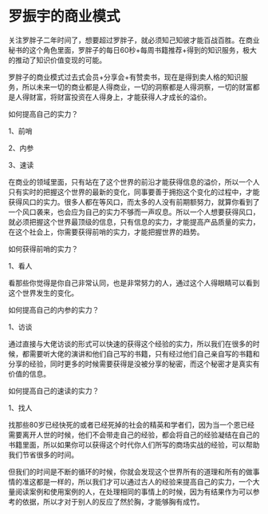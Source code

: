 # 罗振宇的商业模式

关注罗胖子二年时间了，想要超过罗胖子，就必须知己知彼才能百战百胜。在商业秘书的这个角色里面，罗胖子的每日60秒+每周书籍推荐+得到的知识服务，极大的推动了知识价值变现的可能。

罗胖子的商业模式过去式会员+分享会+有赞卖书，现在是得到卖人格的知识服务，所以未来一切的商业都是人得商业，一切的洞察都是人得洞察，一切的财富都是人得财富，将财富投资在人得身上，才能获得人才成长的溢价。

如何提高自己的实力？

1、前哨

2、内参

3、速读

在商业的领域里面，只有站在了这个世界的前沿才能获得信息的溢价，所以一个人只有实时的把握这个世界的最新的变化，同事要善于拥抱这个变化的过程中，才能获得风口的实力。很多人都在等风口，而太多的人没有前期额努力，就算你看到了一个风口袭来，也会应为自己的实力不够而一声叹息。所以一个人想要获得风口，就必须把握这个世界最顶级的信息，只有信息的实力，才能提高产品质量的实力，在这个社会上，你需要获得前哨的实力，才能把握世界的趋势。

如何获得前哨的实力？

1、看人

看那些你觉得是你自己非常认同，也是非常努力的人，通过这个人得眼睛可以看到这个世界发生的变化。

如何提高自己的内参的实力？

1、访谈

通过直接与大佬访谈的形式可以快速的获得这个经验的实力，所以我们在很多的时候，都需要听大佬的演讲和他们自己写的书籍，只有经过他们自己亲自写的书籍和分享的经验，同时更多的时候需要获得是没被分享的秘密，而这个秘密才是真实有价值的信息。

如何提高自己的速读的实力？

1、找人

找那些80岁已经快死的或者已经死掉的社会的精英和学者们，因为当一个恩已经需要离开人世的时候，他们不会带走自己的经验，都会将自己的经验凝结在自己的书籍里面，所以如果你可以获得这个时代你人们所写的商场实战的经验，可以帮助我们节省很多的时间。

但我们的时间是不断的循环的时候，你就会发现这个世界所有的道理和所有的做事情的准这都是一样的，所以我们才可以通过古人的经验来提高自己的实力，一个大量阅读案例和使用案例的人，在处理相同的事情上的时候，因为有结果作为可以参考的依据，所以才对于别人的反应了然於胸，才能够胸有成竹。

